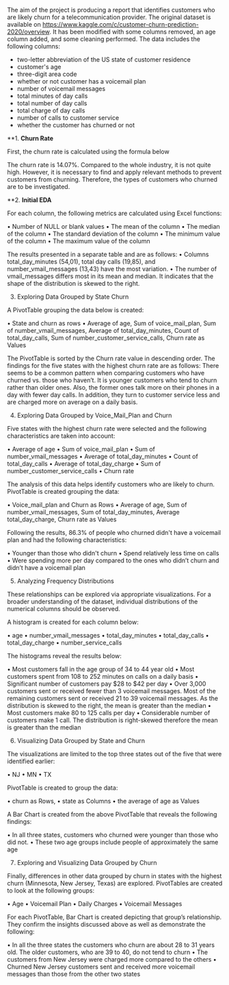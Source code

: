 The aim of the project is producing a report that identifies customers who are likely churn for a telecommunication provider. The original dataset is available on https://www.kaggle.com/c/customer-churn-prediction-2020/overview. It has been modified with some columns removed, an age column added, and some cleaning performed. The data includes the following columns:

-	two-letter abbreviation of the US state of customer residence
-	customer's age
-	three-digit area code
-	whether or not customer has a voicemail plan
-	number of voicemail messages
-	total minutes of day calls
-	total number of day calls
-	total charge of day calls
-	number of calls to customer service
-	whether the customer has churned or not

**1.	**Churn Rate**

First, the churn rate is calculated using the formula below   

The churn rate is 14.07%.  Compared to the whole industry, it is not quite high. However, it is necessary to find and apply relevant methods to prevent customers from churning. Therefore, the types of customers who churned are to be investigated.

**2.	**Initial EDA**

For each column, the following metrics are calculated using Excel functions:

•	Number of NULL or blank values
•	The mean of the column
•	The median of the column
•	The standard deviation of the column
•	The minimum value of the column
•	The maximum value of the column

The results presented in a separate table and are as follows:
•	Columns total_day_minutes (54,01), total day calls (19,85), and number_vmail_messages (13,43) have the most variation.
•	The number of vmail_messages differs most in its mean and median. It indicates that the shape of the distribution is skewed to the right.

3.	Exploring Data Grouped by State Churn

A PivotTable grouping the data below is created:

•	State and churn as rows 
•	Average of age, Sum of voice_mail_plan, Sum of number_vmail_messages, Average of total_day_minutes, Count of total_day_calls, Sum of number_customer_service_calls, Churn rate as Values

The PivotTable is sorted by the Churn rate value in descending order.
The findings for the five states with the highest churn rate are as follows:
There seems to be a common pattern when comparing customers who have churned vs. those who haven’t. It is younger customers who tend to churn rather than older ones. Also, the former ones talk more on their phones in a day with fewer day calls. In addition, they turn to customer service less and are charged more on average on a daily basis.

4.	Exploring Data Grouped by Voice_Mail_Plan and Churn

Five states with the highest churn rate were selected and the following characteristics are taken into account:

•	Average of age
•	Sum of voice_mail_plan
•	Sum of number_vmail_messages
•	Average of total_day_minutes
•	Count of total_day_calls
•	Average of total_day_charge	
•	Sum of number_customer_service_calls
•	Churn rate

The analysis of this data helps identify customers who are likely to churn. PivotTable is created grouping the data:

•	Voice_mail_plan and Churn as Rows 
•	Average of age, Sum of number_vmail_messages, Sum of total_day_minutes, Average total_day_charge, Churn rate as Values

Following the results, 86.3% of people who churned didn't have a voicemail plan and had the following characteristics:

•	Younger than those who didn't churn
•	Spend relatively less time on calls
•	Were spending more per day compared to the ones who didn’t churn and didn’t have a voicemail plan

5.	Analyzing Frequency Distributions

These relationships can be explored via appropriate visualizations. For a broader understanding of the dataset, individual distributions of the numerical columns should be observed.

A histogram is created for each column below:

•	age
•	number_vmail_messages
•	total_day_minutes
•	total_day_calls
•	total_day_charge
•	number_service_calls

The histograms reveal the results below:

•	Most customers fall in the age group of 34 to 44 year old
•	Most customers spent from 108 to 252 minutes on calls on a daily basis
•	Significant number of customers pay $28 to $42 per day
•	Over 3,000 customers sent or received fewer than 3 voicemail messages. Most of the remaining customers sent or received 21 to 39 voicemail messages. As the distribution is skewed to the right, the mean is greater than the median
•	Most customers make 80 to 125 calls per day 
•	Considerable number of customers make 1 call. The distribution is right-skewed therefore the mean is greater than the median 

6.	Visualizing Data Grouped by State and Churn

The visualizations are limited to the top three states out of the five that were identified earlier:

•	NJ
•	MN
•	TX

PivotTable is created to group the data:

•	churn as Rows, 
•	state as Columns
•	the average of age as Values

A Bar Chart is created from the above PivotTable that reveals the following findings:

•	In all three states, customers who churned were younger than those who did not. 
•	These two age groups include people of approximately the same age

7.	Exploring and Visualizing Data Grouped by Churn

Finally, differences in other data grouped by churn in states with the highest churn (Minnesota, New Jersey, Texas) are explored. PivotTables are created to look at the following groups:

•	Age
•	Voicemail Plan
•	Daily Charges
•	Voicemail Messages

For each PivotTable, Bar Chart is created depicting that group’s relationship. They confirm the insights discussed above as well as demonstrate the following:

•	In all the three states the customers who churn are about 28 to 31 years old. The older customers, who are 39 to 40, do not tend to churn
•	The customers from New Jersey were charged more compared to the others
•	Churned New Jersey customers sent and received more voicemail messages than those from the other two states

